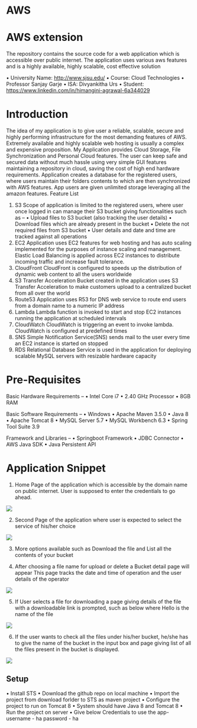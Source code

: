 # AWS

AWS extension
======================

The repository contains the source code for a web application which is accessible over public internet.
The application uses various aws features and is a highly available, highly scalable, cost effective solution

•	University Name: http://www.sjsu.edu/
•	Course: Cloud Technologies
•	Professor Sanjay Garje
•	ISA: Divyankitha Urs
•	Student: https://www.linkedin.com/in/himangini-agrawal-6a344029

Introduction
============================
The idea of my application is to give user a reliable, scalable, secure and highly performing infrastructure for the most demanding features of AWS. Extremely available and highly scalable web hosting is usually a complex and expensive proposition. My Application provides Cloud Storage, File Synchronization and Personal Cloud features. The user can keep safe and secured data without much hassle using very simple GUI features maintaining a repository in cloud, saving the cost of high end hardware requirements.
Application creates a database for the registered users, where users maintain their folders contents to which are then synchronized with AWS features. App users are given unlimited storage leveraging all the amazon features. 
Feature List
1.	S3
Scope of application is limited to the registered users, where user once logged in can manage their S3 bucket giving functionalities such as – 
•	Upload files to S3 bucket (also tracking the user details)
•	Download files which are already present in the bucket
•	Delete the not required files from S3 bucket
•	User details and date and time are tracked against all operations
2.	EC2
Application uses EC2 features for web hosting and has auto scaling implemented for the purposes of instance scaling and management. 
Elastic Load Balancing is applied across EC2 instances to distribute incoming traffic and increase fault tolerance.
3.	CloudFront
CloudFront is configured to speeds up the distribution of dynamic web content to all the users worldwide
4.	S3 Transfer Acceleration
Bucket created in the application uses S3 Transfer Acceleration to make customers upload to a centralized bucket from all over the world
5.	Route53
Application uses R53 for DNS web service to route end users from a domain name to a numeric IP address
6.	Lambda
Lambda function is invoked to start and stop EC2 instances running the application at scheduled intervals
7.	CloudWatch
CloudWatch is triggering an event to invoke lambda. 
CloudWatch is configured at predefined times 
8.	SNS
Simple Notification Service(SNS) sends mail to the user every time an EC2 instance is started on stopped
9.	RDS
Relational Database Service is used in the application for deploying scalable MySQL servers with resizable hardware capacity

Pre-Requisites 
================================
Basic Hardware Requirements –
•	Intel Core i7
•	2.40 GHz Processor
•	8GB RAM 

Basic Software Requirements –
•	Windows 
•	Apache Maven 3.5.0
•	Java 8
•	Apache Tomcat 8
•	MySQL Server 5.7
•	MySQL Workbench 6.3
•	Spring Tool Suite 3.9

Framework and Libraries –
•	Springboot Framework
•	JDBC Connector
•	AWS Java SDK
•	Java Persistent API


Application Snippet
====
1.	Home Page of the application which is accessible by the domain name on public internet. User is supposed to enter the credentials to go ahead.
<img src="https://s3-us-west-2.amazonaws.com/himanginiaws/Home.PNG" />
 
2.	Second Page of the application where user is expected to select the service of his/her choice
<img src="https://s3-us-west-2.amazonaws.com/himanginiaws/Upload-Delete.PNG" />
 
3.	More options available such as Download the file and List all the contents of your bucket


4.	After choosing a file name for upload or delete a Bucket detail page will appear
This page tracks the date and time of operation and the user details of the operator
  <img src="https://s3-us-west-2.amazonaws.com/himanginiaws/Upload-Download.PNG" />
 
5.	If User selects a file for downloading a page giving details of the file with a downloadable link is prompted, such as below where Hello is the name of the file

<img src="https://s3-us-west-2.amazonaws.com/himanginiaws/Download-File.PNG" />
 
6.	If the user wants to check all the files under his/her bucket, he/she has to give the name of the bucket in the input box and page giving list of all the files present in the bucket is displayed.

 <img src="https://s3-us-west-2.amazonaws.com/himanginiaws/Bucket-Contents.PNG" />

Setup
---
•	Install STS 
•	Download the github repo on local machine
•	Import the project from download forlder to STS as maven project
•	Configure the project to run on Tomcat 8
•	System should have Java 8 and Tomcat 8
•	Run the project on server
•	Give below Credentials to use the app-
username - ha
password - ha






